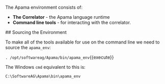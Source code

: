 The Apama environment consists of:
- **The Correlator** - the Apama language runtime 
- **Command line tools** - for interacting with the correlator.

## Sourcing the Environment

To make all of the tools available for use on the command line we need to source the `apama_env`:

```. /opt/softwareag/Apama/bin/apama_env```{{execute}}

The Windows `cmd` equivalent to this is:

```
C:\SoftwareAG\Apama\bin\apama_env
```
